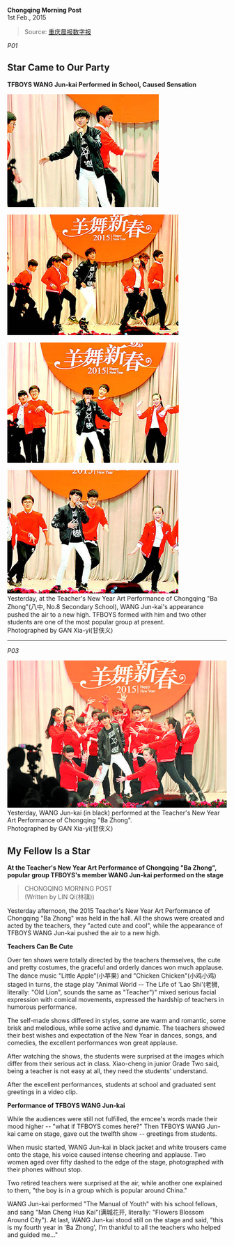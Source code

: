 **Chongqing Morning Post**  
1st Feb., 2015

> Source: [重庆晨报数字报](http://epaper.cqcb.com/html/2015-02/01/node_2.htm)

*P01*

## Star Came to Our Party
**TFBOYS WANG Jun-kai Performed in School, Caused Sensation**


![Image](/pics/20150201CQMP001.jpg)

![Image](/pics/20150201CQMP002.jpg)

![Image](/pics/20150201CQMP003.jpg)

![Image](/pics/20150201CQMP004.jpg)  
Yesterday, at the Teacher's New Year Art Performance of Chongqing "Ba Zhong"(八中, No.8 Secondary School), WANG Jun-kai's appearance pushed the air to a new high.
TFBOYS formed with him and two other students are one of the most popular group at present.  
Photographed by GAN Xia-yi(甘侠义)

---

*P03*

![Image](/pics/20150201CQMP005.jpg)  
Yesterday, WANG Jun-kai (in black) performed at the Teacher's New Year Art Performance of Chongqing "Ba Zhong".  
Photographed by GAN Xia-yi(甘侠义)

## My Fellow Is a Star
**At the Teacher's New Year Art Performance of Chongqing "Ba Zhong", popular group TFBOYS's member WANG Jun-kai performed on the stage**

> CHONGQING MORNING POST  
> (Written by LIN Qi(林祺))

Yesterday afternoon, the 2015 Teacher's New Year Art Performance of Chongqing "Ba Zhong" was held in the hall.
All the shows were created and acted by the teachers, they "acted cute and cool", while the appearance of TFBOYS WANG Jun-kai pushed the air to a new high.

**Teachers Can Be Cute**

Over ten shows were totally directed by the teachers themselves, the cute and pretty costumes, the graceful and orderly dances won much applause.
The dance music "Little Apple"(小苹果) and "Chicken Chicken"(小鸡小鸡) staged in turns, the stage play "Animal World -- The Life of 'Lao Shi'(老狮, literally: "Old Lion", sounds the same as "Teacher")" mixed serious facial expression with comical movements, expressed the hardship of teachers in humorous performance.

The self-made shows differed in styles, some are warm and romantic, some brisk and melodious, while some active and dynamic.
The teachers showed their best wishes and expectation of the New Year in dances, songs, and comedies, the excellent performances won great applause.

After watching the shows, the students were surprised at the images which differ from their serious act in class.
Xiao-cheng in junior Grade Two said, being a teacher is not easy at all, they need the students' understand.

After the excellent performances, students at school and graduated sent greetings in a video clip.

**Performance of TFBOYS WANG Jun-kai**

While the audiences were still not fulfilled, the emcee's words made their mood higher
-- "what if TFBOYS comes here?"
Then TFBOYS WANG Jun-kai came on stage, gave out the twelfth show -- greetings from students.

When music started, WANG Jun-kai in black jacket and white trousers came onto the stage, his voice caused intense cheering and applause.
Two women aged over fifty dashed to the edge of the stage, photographed with their phones without stop.

Two retired teachers were surprised at the air, while another one explained to them, "the boy is in a group which is popular around China."

WANG Jun-kai performed "The Manual of Youth" with his school fellows, and sang "Man Cheng Hua Kai"(满城花开, literally: "Flowers Blossom Around City").
At last, WANG Jun-kai stood still on the stage and said,
"this is my fourth year in 'Ba Zhong', I'm thankful to all the teachers who helped and guided me..."
